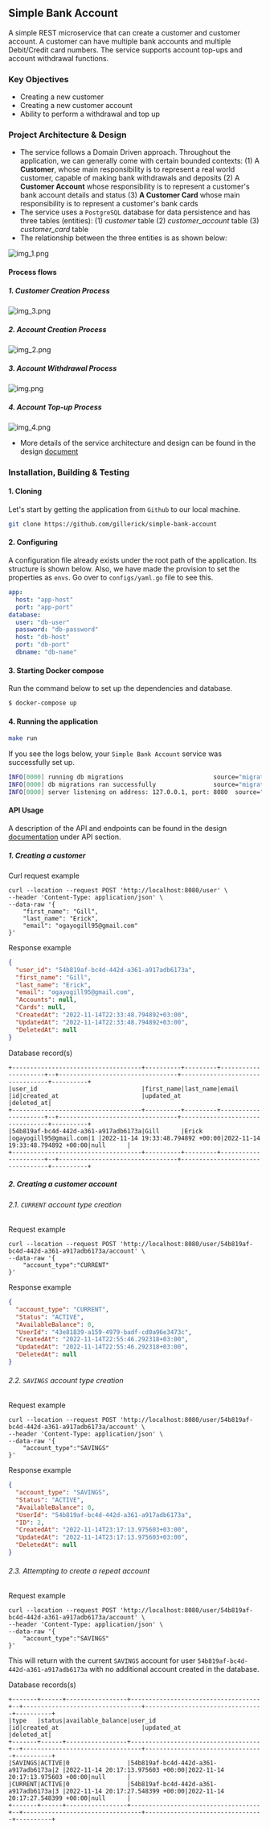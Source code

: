 ## Simple Bank Account

A simple REST microservice that can create a customer and customer account. A customer can have multiple bank accounts
and multiple Debit/Credit card numbers. The service supports account top-ups and account withdrawal functions.

### Key Objectives

- Creating a new customer
- Creating a new customer account
- Ability to perform a withdrawal and top up

### Project Architecture & Design

- The service follows a Domain Driven approach. Throughout the
  application,
  we can generally come with certain bounded contexts: (1) A **Customer**, whose main responsibility is to
  represent a real world customer, capable of making bank withdrawals and deposits (2) A **Customer Account** whose
  responsibility is to represent a customer's bank account details and status (3) **A Customer Card** whose main
  responsibility
  is to represent a customer's bank cards
- The service uses a `PostgreSQL` database for data persistence and has three tables (entities): (1) _customer_ table (2)
  _customer_account_ table (3) _customer_card_ table
- The relationship between the three entities is as shown below:


![img_1.png](resources/images/img_1.png)

#### Process flows
##### 1. Customer Creation Process
![img_3.png](resources/images/img_3.png)
##### 2. Account Creation Process
![img_2.png](resources/images/img_2.png)
##### 3. Account Withdrawal Process
![img.png](resources/images/img_5.png)
##### 4. Account Top-up Process
![img_4.png](resources/images/img_4.png)

- More details of the service architecture and design can be found in the design [document](https://docs.google.com/document/d/1u1FJNDupqOmITXbt6NJswYqu67VOz-SdqxSEi9DMZrc/edit?usp=sharing)

### Installation, Building & Testing

#### 1. Cloning

Let's start by getting the application from `Github` to our local machine.

```bash
git clone https://github.com/gillerick/simple-bank-account
```

#### 2. Configuring

A configuration file already exists under the root path of the application. Its structure is shown below. Also, we
have made the provision to set the properties as `envs`. Go over to ``configs/yaml.go`` file to see this.

```yaml
app:
  host: "app-host"
  port: "app-port"
database:
  user: "db-user"
  password: "db-password"
  host: "db-host"
  port: "db-port"
  dbname: "db-name"
```

#### 3. Starting Docker compose

Run the command below to set up the dependencies and database.

```bash
$ docker-compose up
```

#### 4. Running the application

```bash
make run
```

If you see the logs below, your `Simple Bank Account` service was successfully set up.

```bash
INFO[0000] running db migrations                         source="migrations.go:10"
INFO[0000] db migrations ran successfully                source="migrations.go:17"
INFO[0000] server listening on address: 127.0.0.1, port: 8080  source="server.go:23"
```

#### API Usage

A description of the API and endpoints can be found in the design [documentation](https://docs.google.com/document/d/1u1FJNDupqOmITXbt6NJswYqu67VOz-SdqxSEi9DMZrc/edit?usp=sharing) under API section.

##### 1. Creating a customer

Curl request example

```curl
curl --location --request POST 'http://localhost:8080/user' \
--header 'Content-Type: application/json' \
--data-raw '{
    "first_name": "Gill",
    "last_name": "Erick",
    "email": "ogayogill95@gmail.com"
}'
```

Response example

```json
{
  "user_id": "54b819af-bc4d-442d-a361-a917adb6173a",
  "first_name": "Gill",
  "last_name": "Erick",
  "email": "ogayogill95@gmail.com",
  "Accounts": null,
  "Cards": null,
  "CreatedAt": "2022-11-14T22:33:48.794892+03:00",
  "UpdatedAt": "2022-11-14T22:33:48.794892+03:00",
  "DeletedAt": null
}
```

Database record(s)

```
+------------------------------------+----------+---------+---------------------+--+---------------------------------+---------------------------------+----------+
|user_id                             |first_name|last_name|email                |id|created_at                       |updated_at                       |deleted_at|
+------------------------------------+----------+---------+---------------------+--+---------------------------------+---------------------------------+----------+
|54b819af-bc4d-442d-a361-a917adb6173a|Gill      |Erick    |ogayogill95@gmail.com|1 |2022-11-14 19:33:48.794892 +00:00|2022-11-14 19:33:48.794892 +00:00|null      |
+------------------------------------+----------+---------+---------------------+--+---------------------------------+---------------------------------+----------+
```

##### 2. Creating a customer account

###### 2.1. `CURRENT` account type creation

Request example

```curl
curl --location --request POST 'http://localhost:8080/user/54b819af-bc4d-442d-a361-a917adb6173a/account' \
--data-raw '{
    "account_type":"CURRENT"
}'
```

Response example

```json
{
  "account_type": "CURRENT",
  "Status": "ACTIVE",
  "AvailableBalance": 0,
  "UserId": "43e81839-a159-4979-badf-cd0a96e3473c",
  "CreatedAt": "2022-11-14T22:55:46.292318+03:00",
  "UpdatedAt": "2022-11-14T22:55:46.292318+03:00",
  "DeletedAt": null
}
```

###### 2.2. `SAVINGS` account type creation

Request example

```curl
curl --location --request POST 'http://localhost:8080/user/54b819af-bc4d-442d-a361-a917adb6173a/account' \
--header 'Content-Type: application/json' \
--data-raw '{
    "account_type":"SAVINGS"
}'
```

Response example

```json
{
  "account_type": "SAVINGS",
  "Status": "ACTIVE",
  "AvailableBalance": 0,
  "UserId": "54b819af-bc4d-442d-a361-a917adb6173a",
  "ID": 2,
  "CreatedAt": "2022-11-14T23:17:13.975603+03:00",
  "UpdatedAt": "2022-11-14T23:17:13.975603+03:00",
  "DeletedAt": null
}
```

###### 2.3. Attempting to create a repeat account

Request example

```curl
curl --location --request POST 'http://localhost:8080/user/54b819af-bc4d-442d-a361-a917adb6173a/account' \
--header 'Content-Type: application/json' \
--data-raw '{
    "account_type":"SAVINGS"
}'
```

This will return with the current `SAVINGS` account for user `54b819af-bc4d-442d-a361-a917adb6173a` with no additional
account created in the database.

Database records(s)

```
+-------+------+-----------------+------------------------------------+--+---------------------------------+---------------------------------+----------+
|type   |status|available_balance|user_id                             |id|created_at                       |updated_at                       |deleted_at|
+-------+------+-----------------+------------------------------------+--+---------------------------------+---------------------------------+----------+
|SAVINGS|ACTIVE|0                |54b819af-bc4d-442d-a361-a917adb6173a|2 |2022-11-14 20:17:13.975603 +00:00|2022-11-14 20:17:13.975603 +00:00|null      |
|CURRENT|ACTIVE|0                |54b819af-bc4d-442d-a361-a917adb6173a|3 |2022-11-14 20:17:27.548399 +00:00|2022-11-14 20:17:27.548399 +00:00|null      |
+-------+------+-----------------+------------------------------------+--+---------------------------------+---------------------------------+----------+
```




